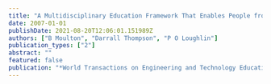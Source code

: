 ```yaml
---
title: "A Multidisciplinary Education Framework That Enables People from Different Disciplines to Work Together with Community-Based Organisations on Real-World Projects"
date: 2007-01-01
publishDate: 2021-08-20T12:06:01.151989Z
authors: ["B Moulton", "Darrall Thompson", "P O Loughlin"]
publication_types: ["2"]
abstract: ""
featured: false
publication: "*World Transactions on Engineering and Technology Education*"
---
```


